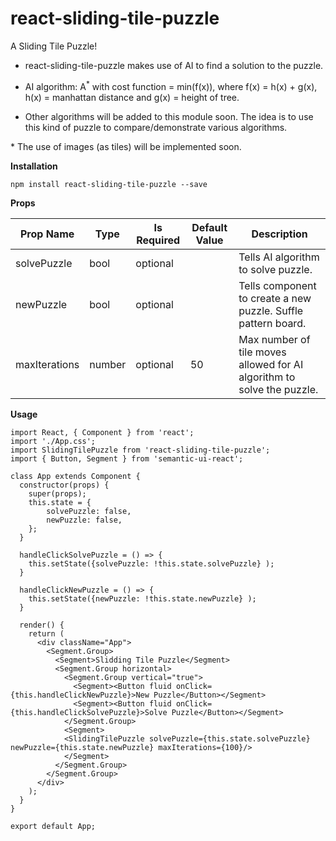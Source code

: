 # react-sliding-tile-puzzle

A Sliding Tile Puzzle!

- react-sliding-tile-puzzle makes use of AI to find a solution to the puzzle.

- AI algorithm: A<sup>\*</sup> with cost function = min(f(x)), where f(x) = h(x) + g(x), h(x) = manhattan distance and g(x) = height of tree.

- Other algorithms will be added to this module soon. The idea is to use this kind of puzzle to compare/demonstrate various algorithms.

\* The use of images (as tiles) will be implemented soon.

**Installation**

```
npm install react-sliding-tile-puzzle --save
```

**Props**

| Prop Name     | Type   | Is Required | Default Value | Description                                                            |
| ------------- | ------ | ----------- | ------------- | ---------------------------------------------------------------------- |
| solvePuzzle   | bool   | optional    |               | Tells AI algorithm to solve puzzle.                                    |
| newPuzzle     | bool   | optional    |               | Tells component to create a new puzzle. Suffle pattern board.          |
| maxIterations | number | optional    | 50            | Max number of tile moves allowed for AI algorithm to solve the puzzle. |

**Usage**

```javscript
import React, { Component } from 'react';
import './App.css';
import SlidingTilePuzzle from 'react-sliding-tile-puzzle';
import { Button, Segment } from 'semantic-ui-react';

class App extends Component {
  constructor(props) {
    super(props);
    this.state = {
        solvePuzzle: false,
        newPuzzle: false,
    };
  }

  handleClickSolvePuzzle = () => {
    this.setState({solvePuzzle: !this.state.solvePuzzle} );
  }

  handleClickNewPuzzle = () => {
    this.setState({newPuzzle: !this.state.newPuzzle} );
  }

  render() {
    return (
      <div className="App">
        <Segment.Group>
          <Segment>Slidding Tile Puzzle</Segment>
          <Segment.Group horizontal>
            <Segment.Group vertical="true">
              <Segment><Button fluid onClick={this.handleClickNewPuzzle}>New Puzzle</Button></Segment>
              <Segment><Button fluid onClick={this.handleClickSolvePuzzle}>Solve Puzzle</Button></Segment>
            </Segment.Group>
            <Segment>
            <SlidingTilePuzzle solvePuzzle={this.state.solvePuzzle} newPuzzle={this.state.newPuzzle} maxIterations={100}/>
            </Segment>
          </Segment.Group>
        </Segment.Group>
      </div>
    );
  }
}

export default App;
```

